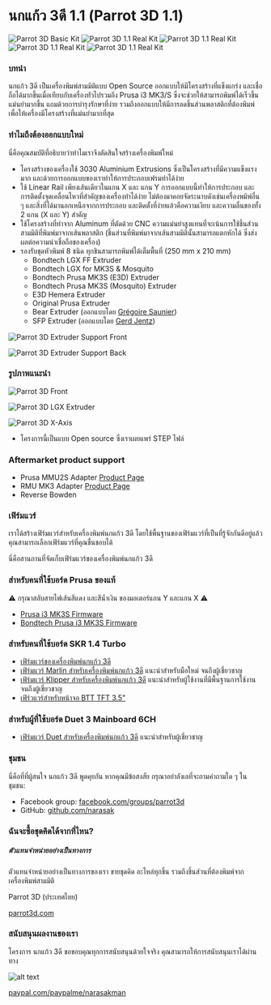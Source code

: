 # นกแก้ว 3ดี 1.1 (Parrot 3D 1.1)
![Parrot 3D Basic Kit](https://github.com/narasak/parrot_3d/blob/main/img/parrot_3d_v1_1.png?raw=true)
![Parrot 3D 1.1 Real Kit](https://github.com/narasak/parrot_3d/blob/main/img/parrot_3d_v1_1_real_1.jpg?raw=true)
![Parrot 3D 1.1 Real Kit](https://github.com/narasak/parrot_3d/blob/main/img/parrot_3d_v1_1_real_2.jpg?raw=true)
![Parrot 3D 1.1 Real Kit](https://github.com/narasak/parrot_3d/blob/main/img/parrot_3d_v1_1_real_3.jpg?raw=true)
![Parrot 3D 1.1 Real Kit](https://github.com/narasak/parrot_3d/blob/main/img/parrot_3d_v1_1_real_4.jpg?raw=true)

### บทนำ
นกแก้ว 3ดี เป็นเครื่องพิมพ์สามมิติแบบ Open Source ออกแบบให้มีโครงสร้างที่แข็งแกร่ง และเชื่อถือได้มากขึ้นเมื่อเทียบกับเครื่องทัวไปรวมถึง Prusa i3 MK3/S ซึ่งจะช่วยให้สามารถพิมพ์ได้เร็วขึ้น แม่นยำมากขึ้น แถมด้วยการบำรุงรักษาที่ง่าย รวมถึงออกแบบให้มีการลดชิ้นส่วนพลาสติกที่ต้องพิมพ์เพื่อให้เครื่องมีโครงสร้างที่แม่นยำมากที่สุด

### ทำไมถึงต้องออกแบบใหม่
นี่คือคุณสมบัติที่อธิบายว่าทำไมเราจึงตัดสินใจสร้างเครื่องพิมพ์ใหม่

* โครงสร้างของเครื่องใช้ 3030 Aluminium Extrusions ซึ่งเป็นโครงสร้างที่มีความแข็งแรงมาก และด้วยการออกแบบของเราทำให้การประกอบเฟรมทำได้ง่าย
* ใช้ Linear Rail เพียงเส้นเดียวในแกน X และ แกน Y การออกแบบนี้ทำให้การประกอบ และการติดตั้งจุดเคลื่อนไหวที่สำคัญของเครื่องทำได้ง่าย ไม่ต้องมาคอยจัดระนาบดังเช่นเครื่องพมิพ์อื่น ๆ และสิ่งที่ได้มานอกเหนือจากการประกอบ และติดตั้งที่ง่ายแล้วคือความเงียบ และความลื่นของทั้ง 2 แกน (X และ Y) สำคัญ
* ใช้โครงสร้างที่ทำจาก Aluminum ที่ตัดด้วย CNC ความแม่นยำสูงแทนที่จะเน้นการใช้ชิ้นส่วนสามมิติที่พิมพ์มาจากเส้นพลาสติก (ชิ้นส่วนที่พิมพ์มาจากเส้นสามมิตินั้นสามารถแตกหักได้ ซึ่งส่งผลต่อความน่าเชื่อถือของเครื่อง)
* รองรับชุดหัวพิมพ์ 8 ชนิด ทุกชินสามารถพิมพ์ได้เต็มพื้นที่ (250 mm x 210 mm)
  * Bondtech LGX FF Extruder
  * Bondtech LGX for MK3S & Mosquito
  * Bondtech Prusa MK3S (E3D) Extruder
  * Bondtech Prusa MK3S (Mosquito) Extruder
  * E3D Hemera Extruder
  * Original Prusa Extruder
  * Bear Extruder (ออกแบบโดย [Grégoire Saunier](https://github.com/gregsaun/bear_extruder_and_x_axis))
  * SFP Extruder (ออกแบบโดย [Gerd Jentz](https://github.com/gerdj/RedBear/tree/master/SFP_Extruder?fbclid=IwAR3Uj-65sifwO2yWpbCwoKYdIusArH3cBH_lzmMJN2WZawB7Bh3vTl2CO8A))

![Parrot 3D Extruder Support Front](https://github.com/narasak/parrot_3d/blob/main/img/parrot3d_v1_1_extruder_support_front.png?raw=true)

![Parrot 3D Extruder Support Back](https://github.com/narasak/parrot_3d/blob/main/img/parrot3d_v1_1_extruder_support_back.png?raw=true)

### รูปภาพแนะนำ

![Parrot 3D Front](https://github.com/narasak/parrot_3d/blob/main/img/parrot_3d_v1_1_front.png?raw=true)

![Parrot 3D LGX Extruder](https://github.com/narasak/parrot_3d/blob/main/img/parrot_3d_v1_1_lgx.png?raw=true)

![Parrot 3D X-Axis](https://github.com/narasak/parrot_3d/blob/main/img/parrot_3d_v1_1_idler.png?raw=true)
* โครงการนี้เป็นแบบ Open source ซึ่งเราเผยแพร่ STEP ไฟล์

### Aftermarket product support
* Prusa MMU2S Adapter [Product Page](https://shop.prusa3d.com/en/upgrades/183-original-prusa-i3-mmu2s-upgrade-kit-for-mk25-mk3s.html)
* RMU MK3 Adapter [Product Page](https://filamentbuffer.co.uk)
* Reverse Bowden

### เฟิร์มแวร์
เราได้สร้างเฟิร์มแวร์สำหรับเครื่องพิมพ์นกแก้ว 3ดี โดยใช้พื้นฐานของเฟิร์มแวร์ที่เป็นที่รู้จักกันดีอยู่แล้ว คุณสามารถเลือกเฟิร์มแวร์ที่คุณชื่นชอบได้

นี่คือสานถานที่จัดเก็บเฟิร์มแวร์ของเครื่องพิมพ์นกแก้ว 3ดี

### สำหรับคนที่ใช้บอร์ด Prusa ของแท้ 
⚠️ กรุณาสลับสายไฟเส้นสีแดง และสีน้ำเงิน ของมอเตอร์แกน Y และแกน X ⚠️
* [Prusa i3 MK3S Firmware](https://www.prusa3d.com/drivers)
* [Bondtech Prusa i3 MK3S Firmware](https://www.bondtech.se/en/knowledge-base/firmware-updates-for-prusa-i3)

### สำหรับคนที่ใช้บอร์ด SKR 1.4 Turbo
* [เฟิร์มแวร์ของเครื่องพิมพ์นกแก้ว 3ดี](https://github.com/narasak/parrot_3d_firmware)
* [เฟิร์มแวร์ Marlin สำหรับเครื่องพิมพ์นกแก้ว 3ดี](https://github.com/narasak/parrot_3d_firmware) แนะนำสำหรับมือใหม่ จนถึงผู้เชี่ยวชาญ
* [เฟิร์มแวร์ Klipper สำหรับเครื่องพิมพ์นกแก้ว 3ดี](https://github.com/narasak/parrot_3d_klipper_firmware) แนะนำสำหรับผู้ใช้งานที่มีพื้นฐานการใช้งาน จนถึงผู้เชี่ยวชาญ
* [เฟิร์วแวร์สำหรับหน้าจอ BTT TFT 3.5"](https://github.com/narasak/parrot_3d_tft35_firmware)

### สำหรับผู้ที่ใช้บอร์ด Duet 3 Mainboard 6CH
* [เฟิร์มแวร์ Duet สำหรับเครื่องพิมพ์นกแก้ว 3ดี](https://github.com/narasak/parrot_3d_duet_firmware) แนะนำสำหรับผู้เชี่ยวชาญ

### ชุมชน
นี่คือที่ที่ผู้สนใจ นกแก้ว 3ดี พูดคุยกัน หากคุณมีข้อสงสัย กรุณาอย่าลังเลที่จะถามคำถามใด ๆ ในชุมชน:
* Facebook group: [facebook.com/groups/parrot3d](https://www.facebook.com/groups/parrot3d)
* GitHub: [github.com/narasak](https://github.com/narasak)

### ฉันจะซื้อชุดคิดได้จากที่ไหน?
##### ตัวแทนจำหน่ายอย่างเป็นทางการ

ตัวแทนจำหน่ายอย่างเป็นทางการของเรา ขายชุดคิด อะไหล่ทุกชิ้น รวมถึงชิ้นส่วนที่ต้องพิมพ์จากเครื่องพิมพ์สามมิติ

Parrot 3D (ประเทศไทย)
 
[parrot3d.com](https://www.parrot3d.com)

### สนับสนุนผลงานของเรา

โครงการ นกแก้ว 3ดี ขอขอบคุณทุกการสนับสนุนด้วยใจจริง คุณสามารถให้การสนับสนุนเราได้ผ่านทาง


![alt text](https://www.paypalobjects.com/webstatic/mktg/logo/pp_cc_mark_111x69.jpg "PayPal Logo")

[paypal.com/paypalme/narasakman](https://www.paypal.com/paypalme/narasakman)
